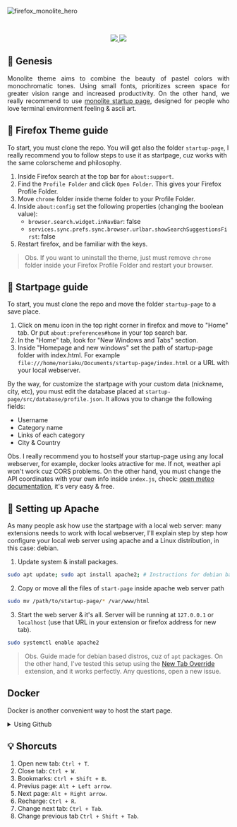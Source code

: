 ![firefox_monolite_hero](resources/images/firefox_monolite_hero.png)

<br />
<p align="center">
    <a href="./LICENSE">
        <img src="https://img.shields.io/static/v1.svg?style=for-the-badge&label=With%20love%20from&message=PERU&colorA=333333&colorB=E6A3A2"/>
    </a>
    <a href="https://github.com/catppuccin/catppuccin/blob/main/LICENSE">
        <img src="https://img.shields.io/static/v1.svg?style=for-the-badge&label=License&message=MIT&logoColor=333333&colorA=333333&colorB=B8D9B0"/>
    </a>
</p>

## 🌱 Genesis

<p align="justify">
Monolite theme aims to combine the beauty of pastel colors with monochromatic tones. Using small fonts, prioritizes screen space for greater vision range and increased productivity. On the other hand, we really recommend to use <a href="https://github.com/noriaku/firefox-monolite/tree/main/startup-page">monolite startup page</a>, designed for people who love terminal environment feeling & ascii art.
</p>
 
## 🦊 Firefox Theme guide

To start, you must clone the repo. You will get also the folder `startup-page`, I really recommend you to follow steps to use it as startpage, cuz works with the same colorscheme and philosophy.

1. Inside Firefox search at the top bar for `about:support`.
2. Find the `Profile Folder` and click `Open Folder`. This gives your Firefox Profile Folder.
3. Move `chrome` folder inside theme folder to your Profile Folder.
4. Inside `about:config` set the following properties (changing the boolean value):
   - `browser.search.widget.inNavBar`: false
   - `services.sync.prefs.sync.browser.urlbar.showSearchSuggestionsFirst`: false
5. Restart firefox, and be familiar with the keys.

> Obs. If you want to uninstall the theme, just must remove `chrome` folder inside your Firefox Profile Folder and restart your browser.

## 🚀 Startpage guide

To start, you must clone the repo and move the folder `startup-page` to a save place.

1. Click on menu icon in the top right corner in firefox and move to "Home" tab. Or put `about:preferences#home` in your top search bar.
2. In the "Home" tab, look for "New Windows and Tabs" section.
3. Inside "Homepage and new windows" set the path of startup-page folder with index.html. For example `file:///home/noriaku/Documents/startup-page/index.html` or a URL with your local webserver.

By the way, for customize the startpage with your custom data (nickname, city, etc), you must edit the database placed at `startup-page/src/database/profile.json`. It allows you to change the following fields:

- Username
- Category name
- Links of each category
- City & Country

Obs. I really recommend you to hostself your startup-page using any local webserver, for example, docker looks atractive for me. If not, weather api won't work cuz CORS problems. On the other hand, you must change the API coordinates with your own info inside `index.js`, check: [open meteo documentation](https://open-meteo.com/en/docs), it's very easy & free.

## 🦅 Setting up Apache

As many people ask how use the startpage with a local web server: many extensions needs to work with local webserver, I'll explain step by step how configure your local web server using apache and a Linux distribution, in this case: debian.

1. Update system & install packages.

```bash
sudo apt update; sudo apt install apache2; # Instructions for debian based distros.
```

2. Copy or move all the files of `start-page` inside apache web server path

```bash
sudo mv /path/to/startup-page/* /var/www/html
```

3. Start the web server & it's all. Server will be running at `127.0.0.1` or `localhost` (use that URL in your extension or firefox address for new tab).

```bash
sudo systemctl enable apache2
```

> Obs. Guide made for debian based distros, cuz of `apt` packages. On the other hand, I've tested this setup using the [New Tab Override](https://addons.mozilla.org/en-US/firefox/addon/new-tab-override/) extension, and it works perfectly. Any questions, open a new issue.

## Docker

Docker is another convenient way to host the start page.

<details>
<summary>Using Github</summary>
<br>

Build the image

```bash
docker build -t startup-page .
```

Run the image (change the port mapping of 8080 into something you want)

```bash
docker run -d -p 8080:80 startup-page
```

And change your startup page (user.js file)   

```js
/*
 * Set startup page
 * 0 = blank , 1 = home, 2 = last visited, 3 = resume previous session
*/
user_pref('browser.startup.page', 0);
/*
 * Set home page
 * about:home = Firefox Home, custom url, about:blank
*/
user_pref('browser.startup.homepage', 'http://localhost:<port>');
```

</details>

## 💡 Shorcuts

1. Open new tab: `Ctrl + T`.
2. Close tab: `Ctrl + W`.
3. Bookmarks: `Ctrl + Shift + B`.
4. Previus page: `Alt + Left arrow`.
5. Next page: `Alt + Right arrow`.
6. Recharge: `Ctrl + R`.
7. Change next tab: `Ctrl + Tab`.
8. Change previous tab `Ctrl + Shift + Tab`.
